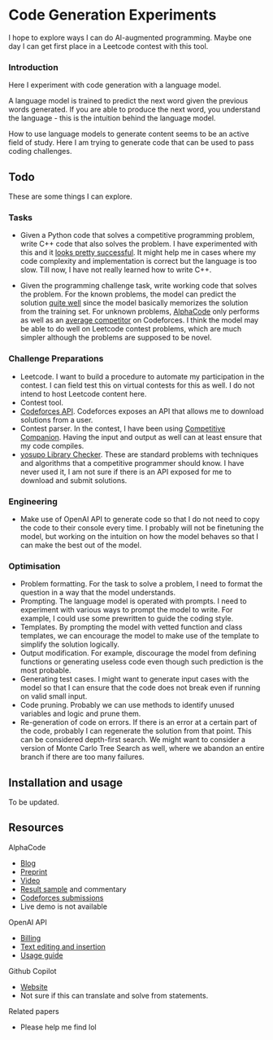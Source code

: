 # Code Generation Experiments

I hope to explore ways I can do AI-augmented programming. Maybe one day I can get first place in a Leetcode contest with this tool.


### Introduction

Here I experiment with code generation with a language model.

A language model is trained to predict the next word given the previous words generated.
If you are able to produce the next word, you understand the language - this is the intuition behind the language model.

How to use language models to generate content seems to be an active field of study. Here I am trying to generate code that can be used to pass coding challenges.


## Todo

These are some things I can explore.


### Tasks

- Given a Python code that solves a competitive programming problem, write C++ code that also solves the problem. I have experimented with this and it [looks pretty successful](https://codeforces.com/blog/entry/101435). It might help me in cases where my code complexity and implementation is correct but the language is too slow. Till now, I have not really learned how to write C++.

- Given the programming challenge task, write working code that solves the problem. For the known problems, the model can predict the solution [quite well](https://www.youtube.com/watch?v=Kv_E0tUTo2Y) since the model basically memorizes the solution from the training set. For unknown problems, [AlphaCode](https://www.deepmind.com/blog/competitive-programming-with-alphacode) only performs as well as an [average competitor](https://codeforces.com/blog/entry/99566) on Codeforces. I think the model may be able to do well on Leetcode contest problems, which are much simpler although the problems are supposed to be novel.


### Challenge Preparations

- Leetcode. I want to build a procedure to automate my participation in the contest. I can field test this on virtual contests for this as well. I do not intend to host Leetcode content here.
- Contest tool. 
- [Codeforces API](https://codeforces.com/apiHelp). Codeforces exposes an API that allows me to download solutions from a user.
- Contest parser. In the contest, I have been using [Competitive Companion](https://chrome.google.com/webstore/detail/competitive-companion/cjnmckjndlpiamhfimnnjmnckgghkjbl). Having the input and output as well can at least ensure that my code compiles.
- [yosupo Library Checker](https://judge.yosupo.jp/). These are standard problems with techniques and algorithms that a competitive programmer should know. I have never used it, I am not sure if there is an API exposed for me to download and submit solutions.


### Engineering

- Make use of OpenAI API to generate code so that I do not need to copy the code to their console every time. I probably will not be finetuning the model, but working on the intuition on how the model behaves so that I can make the best out of the model.


### Optimisation

- Problem formatting. For the task to solve a problem, I need to format the question in a way that the model understands.
- Prompting. The language model is operated with prompts. I need to experiment with various ways to prompt the model to write. For example, I could use some prewritten to guide the coding style.
- Templates. By prompting the model with vetted function and class templates, we can encourage the model to make use of the template to simplify the solution logically.
- Output modification. For example, discourage the model from defining functions or generating useless code even though such prediction is the most probable.
- Generating test cases. I might want to generate input cases with the model so that I can ensure that the code does not break even if running on valid small input.
- Code pruning. Probably we can use methods to identify unused variables and logic and prune them.
- Re-generation of code on errors. If there is an error at a certain part of the code, probably I can regenerate the solution from that point. This can be considered depth-first search. We might want to consider a version of Monte Carlo Tree Search as well, where we abandon an entire branch if there are too many failures.


## Installation and usage

To be updated.


## Resources

AlphaCode
- [Blog](https://www.deepmind.com/blog/competitive-programming-with-alphacode)
- [Preprint](https://storage.googleapis.com/deepmind-media/AlphaCode/competition_level_code_generation_with_alphacode.pdf)
- [Video](https://www.youtube.com/watch?v=C5sWbYwzKyg)
- [Result sample](https://alphacode.deepmind.com/) and commentary
- [Codeforces submissions](https://codeforces.com/blog/entry/99566)
- Live demo is not available

OpenAI API
- [Billing](https://openai.com/api/pricing/)
- [Text editing and insertion](https://openai.com/blog/gpt-3-edit-insert/)
- [Usage guide](https://beta.openai.com/docs/guides/completion/)

Github Copilot
- [Website](https://copilot.github.com/)
- Not sure if this can translate and solve from statements.

Related papers
- Please help me find lol
